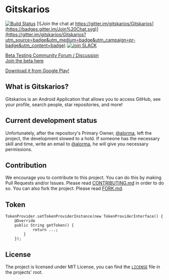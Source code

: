 # Gitskarios
[![Build Status](https://travis-ci.org/gitskarios/Gitskarios.svg?branch=develop)](https://travis-ci.org/gitskarios/Gitskarios)  [![Join the chat at https://gitter.im/gitskarios/Gitskarios](https://badges.gitter.im/Join%20Chat.svg)](https://gitter.im/gitskarios/Gitskarios?utm_source=badge&utm_medium=badge&utm_campaign=pr-badge&utm_content=badge)  [![Join SLACK](https://img.shields.io/badge/JOIN-SLACK-orange.svg)](https://gh-apps.slack.com/)

[Beta Testing Community Forum / Discussion](https://plus.google.com/communities/100177663530836613291)  
[Join the beta here](https://play.google.com/apps/testing/com.alorma.github)  

[Download it from Google Play!](https://play.google.com/store/apps/details?id=com.alorma.github&utm_source=github&utm_medium=github&utm_campaign=github)

## What is Gitskarios?
Gitskarios is an Android Application that allows you to access GitHub, see your profile, search people, star repositories, and more!

## Current development status
Unfortunately, after the repository's Primary Owner, [@alorma](https://github.com/alorma), left the project, the development slowed to a hold. If someone has the necessary skill and time, write an email to [@alorma](https://github.com/alorma), he will give you necessary permissions.

## Contribution
We encourage you to contribute to this project. You can do this by making Pull Requests and/or Issues. Please read [CONTRIBUTING.md](https://github.com/gitskarios/Gitskarios/blob/develop/CONTRIBUTING.md) in order to do so. You can also fork the project. Please read [FORK.md](https://github.com/gitskarios/Gitskarios/blob/develop/FORK.md).

## Token

```
TokenProvider.setTokenProviderInstance(new TokenProviderInterface() {
    @Override
    public String getToken() {
            return ...;
        }
    });
```

## License
The project is licensed under MIT License, you can find the [`LICENSE`](https://raw.githubusercontent.com/gitskarios/Gitskarios/develop/LICENSE.md) file in the projects' root.
